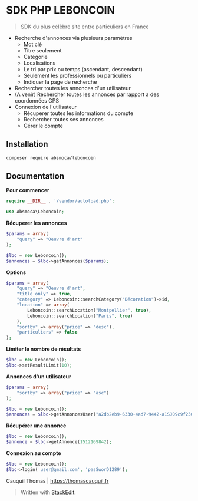 # SDK PHP LEBONCOIN

> SDK du plus célèbre site entre particuliers en France

 - Recherche d'annonces via plusieurs paramètres
	 - Mot clé
	 - Titre seulement
	 - Catégorie
	 - Localisations
	 - Le tri par prix ou temps (ascendant, descendant)
	 - Seulement les professionnels ou particuliers
	 - Indiquer la page de recherche
- Rechercher toutes les annonces d'un utilisateur
- (A venir) Rechercher toutes les annonces par rapport a des coordonnées GPS
- Connexion de l'utilisateur
	- Récuperer toutes les informations du compte
	- Rechercher toutes ses annonces
	- Gérer le compte

## Installation

```bash
composer require absmoca/leboncoin
```

## Documentation

**Pour commencer**

```php
require __DIR__ . '/vendor/autoload.php';

use Absmoca\Leboncoin;
```

**Récuperer les annonces**

```php
$params = array(
    "query" => "Oeuvre d'art"
);

$lbc = new Leboncoin();
$annonces = $lbc->getAnnonces($params);
```

**Options**

```php
$params = array(
    "query" => "Oeuvre d'art",
    "title_only" => true,
    "category" => Leboncoin::searchCategory("Décoration")->id,
    "location" => array(
        Leboncoin::searchLocation("Montpellier", true),
        Leboncoin::searchLocation("Paris", true)
    ),
    "sortby" => array("price" => "desc"),
    "particuliers" => false
);
```

**Limiter le nombre de résultats**

```php
$lbc = new Leboncoin();
$lbc->setResultLimit(10);
```

**Annonces d'un utilisateur**

```php
$params = array(
    "sortby" => array("price" => "asc")
);

$lbc = new Leboncoin();
$annonces = $lbc->getAnnoncesUser("a2db2eb9-6330-4ad7-9442-a1SJ09c9f236", $params);
```

**Récupérer une annonce**

```php
$lbc = new Leboncoin();
$annonce = $lbc->getAnnonce(1512169842);
```

**Connexion au compte**

```php
$lbc = new Leboncoin();
$lbc->login('user@gmail.com', 'pasSworD1289');
```

Cauquil Thomas | https://thomascauquil.fr

> Written with [StackEdit](https://stackedit.io/).